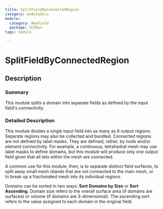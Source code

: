 ```yaml
---
title: SplitFieldByConnectedRegion
category: moduledocs
module:
  category: NewField
  package: SCIRun
tags: module

---
```


# SplitFieldByConnectedRegion

## Description

### Summary

This module splits a domain into separate fields as defined by the input field's connectivity.

### Detailed Description

This module divides a single input field into as many as 8 output regions. Separate regions may also be collected and bundled. Connected regions are not defined by label masks. They are defined, rather, by node and/or element connectivity. For example, a continuous, tetrahedral mesh may use label masks to define domains, but this module will produce only one output field given that all tets within the mesh are connected. 

A common use for this module, then, is to separate distinct field surfaces, to split away small mesh islands that are not connected to the main mesh, or to break up a fractionated mesh into its individual regions. 

Domains can be sorted in two ways: **Sort Domains by Size** or **Sort Ascending**. Domain size refers to the overall surface area (if domains are surfaces) or volume (if domains are 3-dimensional). The ascending sort refers to the value assigned to each domain in the original field.
